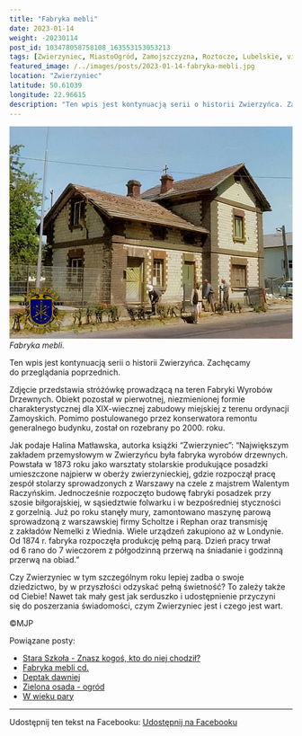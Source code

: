 ```yaml
---
title: "Fabryka mebli"
date: 2023-01-14
weight: -20230114
post_id: 103478058758108_163553153053213
tags: [Zwierzyniec, MiastoOgród, Zamojszczyzna, Roztocze, Lubelskie, villarestituta, turystyka, dziedzictwo, zabytki, krajobrazy]
featured_image: /../images/posts/2023-01-14-fabryka-mebli.jpg
location: "Zwierzyniec"
latitude: 50.61039
longitude: 22.96615
description: "Ten wpis jest kontynuacją serii o historii Zwierzyńca. Zachęcamy do przeglądania poprzednich...."
---
```


![Fabryka mebli.](/images/posts/2023-01-14-fabryka-mebli.jpg)
*Fabryka mebli.*

Ten wpis jest kontynuacją serii o historii Zwierzyńca. Zachęcamy do przeglądania poprzednich.

Zdjęcie przedstawia stróżówkę prowadzącą na teren Fabryki Wyrobów Drzewnych. Obiekt pozostał w pierwotnej, niezmienionej formie charakterystycznej dla XIX-wiecznej zabudowy miejskiej z terenu ordynacji Zamoyskich. Pomimo postulowanego przez konserwatora remontu generalnego budynku, został on rozebrany po 2000. roku.

Jak podaje Halina Matławska, autorka książki “Zwierzyniec”:
“Największym zakładem przemysłowym w Zwierzyńcu była fabryka wyrobów drzewnych. Powstała w 1873 roku jako warsztaty stolarskie produkujące posadzki umieszczone najpierw w oberży zwierzynieckiej, gdzie rozpoczął pracę zespół stolarzy sprowadzonych z Warszawy na czele z majstrem Walentym Raczyńskim.
Jednocześnie rozpoczęto budowę fabryki posadzek przy szosie biłgorajskiej, w sąsiedztwie folwarku i w bezpośredniej styczności z gorzelnią. Już po roku stanęły mury, zamontowano maszynę parową sprowadzoną z warszawskiej firmy Scholtze i Rephan oraz transmisję z zakładów Nemelki z Wiednia. Wiele urządzeń zakupiono aż w Londynie.
Od 1874 r. fabryka rozpoczęła produkcję pełną parą. Dzień pracy trwał od 6 rano do 7 wieczorem z półgodzinną przerwą na śniadanie i godzinną przerwą na obiad.”

Czy Zwierzyniec w tym szczególnym roku lepiej zadba o swoje dziedzictwo, by w przyszłości odzyskać pełną świetność?
To zależy także od Ciebie!
Nawet tak mały gest jak serduszko i udostępnienie przyczyni się do poszerzania świadomości, czym Zwierzyniec jest i czego jest wart.



©MJP

Powiązane posty:
- [Stara Szkoła - Znasz kogoś, kto do niej chodził?](/posts/stara-szkola-znasz-kogos-kto-do-niej-chodzil)
- [Fabryka mebli cd.](/posts/fabryka-meblicd)
- [Deptak dawniej](/posts/deptak-dawniej)
- [Zielona osada - ogród](/posts/zielona-osada-ogrod)
- [W wieku pary](/posts/w-wieku-pary)


---

Udostępnij ten tekst na Facebooku:
[Udostępnij na Facebooku](https://www.facebook.com/sharer/sharer.php?u=https://stowarzyszeniewachniewskiej.pl/posts/fabryka-mebli)

<script type="application/ld+json">
{
  "@context": "https://schema.org",
  "@type": "BlogPosting",
  "headline": "Fabryka mebli",
  "datePublished": "2023-01-14",
  "dateModified": "2023-01-14",
  "author": {
    "@type": "Person",
    "name": "Michał Jan Patyk"
  },
  "publisher": {
    "@type": "Organization",
    "name": "Stowarzyszenie im. Aleksandry Wachniewskiej",
    "logo": {
      "@type": "ImageObject",
      "url": "https://stowarzyszeniewachniewskiej.pl/images/logo/logo.svg"
    }
  },
  "mainEntityOfPage": {
    "@type": "WebPage",
    "@id": "https://stowarzyszeniewachniewskiej.pl/posts/fabryka-mebli"
  },
  "image": {
    "@type": "ImageObject",
    "url": "https://stowarzyszeniewachniewskiej.pl//images/posts/2023-01-14-fabryka-mebli.jpg"
  },
  "articleSection": "Dziedzictwo Kulturowe i Zabytki",
  "keywords": "[Zwierzyniec, MiastoOgród, Zamojszczyzna, Roztocze, Lubelskie, villarestituta, turystyka, dziedzictwo, zabytki, krajobrazy]",
  "wordCount": 208,
  "articleBody": "Ten wpis jest kontynuacją serii o historii Zwierzyńca. Zachęcamy do przeglądania poprzednich.\n\nZdjęcie przedstawia stróżówkę prowadzącą na teren Fabryki Wyrobów Drzewnych. Obiekt pozostał w pierwotnej, niezmienionej formie charakterystycznej dla XIX-wiecznej zabudowy miejskiej z terenu ordynacji Zamoyskich. Pomimo postulowanego przez konserwatora remontu generalnego budynku, został on rozebrany po 2000. roku.\n\nJak podaje Halina Matławska, autorka książki “Zwierzyniec”:\n“Największym zakładem przemysłowym w Zwierzyńcu była fabryka wyrobów drzewnych. Powstała w 1873 roku jako warsztaty stolarskie produkujące posadzki umieszczone najpierw w oberży zwierzynieckiej, gdzie rozpoczął pracę zespół stolarzy sprowadzonych z Warszawy na czele z majstrem Walentym Raczyńskim.\nJednocześnie rozpoczęto budowę fabryki posadzek przy szosie biłgorajskiej, w sąsiedztwie folwarku i w bezpośredniej styczności z gorzelnią. Już po roku stanęły mury, zamontowano maszynę parową sprowadzoną z warszawskiej firmy Scholtze i Rephan oraz transmisję z zakładów Nemelki z Wiednia. Wiele urządzeń zakupiono aż w Londynie.\nOd 1874 r. fabryka rozpoczęła produkcję pełną parą. Dzień pracy trwał od 6 rano do 7 wieczorem z półgodzinną przerwą na śniadanie i godzinną przerwą na obiad.”\n\nCzy Zwierzyniec w tym szczególnym roku lepiej zadba o swoje dziedzictwo, by w przyszłości odzyskać pełną świetność?\nTo zależy także od Ciebie!\nNawet tak mały gest jak serduszko i udostępnienie przyczyni się do poszerzania świadomości, czym Zwierzyniec jest i czego jest wart.\n\n\n\n©MJP",
  "description": "Ten wpis jest kontynuacją serii o historii Zwierzyńca. Zachęcamy do przeglądania poprzednich....",
  "copyrightHolder": {
    "@type": "Person",
    "name": "Michał Jan Patyk"
  }
}
</script>
<script type="application/ld+json">
{
  "@context": "https://schema.org",
  "@type": "BreadcrumbList",
  "itemListElement": [
    {
      "@type": "ListItem",
      "position": 1,
      "name": "Home",
      "item": "https://stowarzyszeniewachniewskiej.pl"
    },
    {
      "@type": "ListItem",
      "position": 2,
      "name": "posts",
      "item": "https://stowarzyszeniewachniewskiej.pl/posts"
    },
    {
      "@type": "ListItem",
      "position": 3,
      "name": "Fabryka mebli",
      "item": "https://stowarzyszeniewachniewskiej.pl/posts/fabryka-mebli"
    }
  ]
}
</script>
